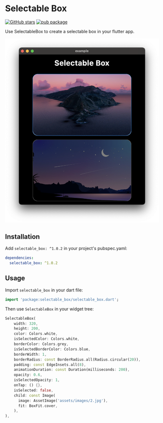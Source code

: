# Selectable Box

[![GitHub stars](https://img.shields.io/github/stars/mantreshkhurana/selectable_box.svg?style=social)](https://github.com/mantreshkhurana/selectable_box)
[![pub package](https://img.shields.io/pub/v/selectable_box.svg)](https://pub.dartlang.org/packages/selectable_box)

Use SelectableBox to create a selectable box in your flutter app.

![Screenshot](./screenshots/screenshot-1.png)

## Installation

Add `selectable_box: ^1.0.2` in your project's pubspec.yaml:

```yaml
dependencies:
  selectable_box: ^1.0.2
```

## Usage

Import `selectable_box` in your dart file:

```dart
import 'package:selectable_box/selectable_box.dart';
```

Then use `SelectableBox` in your widget tree:

```dart
SelectableBox(
    width: 320,
    height: 200,
    color: Colors.white,
    isSelectedColor: Colors.white,
    borderColor: Colors.grey,
    isSelectedBorderColor: Colors.blue,
    borderWidth: 1,
    borderRadius: const BorderRadius.all(Radius.circular(20)),
    padding: const EdgeInsets.all(8),
    animationDuration: const Duration(milliseconds: 200),
    opacity: 0.6,
    isSelectedOpacity: 1,
    onTap: () {},
    isSelected: false,
    child: const Image(
      image: AssetImage('assets/images/2.jpg'),
      fit: BoxFit.cover,
    ),
),
```
